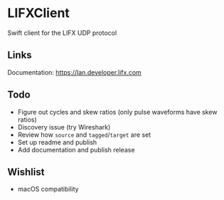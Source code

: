 # LIFXClient

Swift client for the LIFX UDP protocol

## Links

Documentation: https://lan.developer.lifx.com

## Todo

- Figure out cycles and skew ratios (only pulse waveforms have skew ratios)
- Discovery issue (try Wireshark)
- Review how `source` and `tagged`/`target` are set
- Set up readme and publish
- Add documentation and publish release

## Wishlist

- macOS compatibility